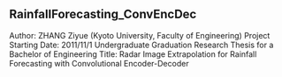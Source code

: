 ## RainfallForecasting_ConvEncDec

Author: ZHANG Ziyue (Kyoto University, Faculty of Engineering)
Project Starting Date: 2011/11/1
Undergraduate Graduation Research Thesis for a Bachelor of Engineering
Title: Radar Image Extrapolation for Rainfall Forecasting with Convolutional Encoder-Decoder
